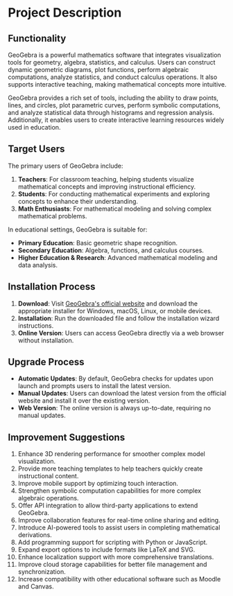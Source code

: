# Project Description

## Functionality

GeoGebra is a powerful mathematics software that integrates visualization tools for geometry, algebra, statistics, and calculus. Users can construct dynamic geometric diagrams, plot functions, perform algebraic computations, analyze statistics, and conduct calculus operations. It also supports interactive teaching, making mathematical concepts more intuitive.

GeoGebra provides a rich set of tools, including the ability to draw points, lines, and circles, plot parametric curves, perform symbolic computations, and analyze statistical data through histograms and regression analysis. Additionally, it enables users to create interactive learning resources widely used in education.

## Target Users

The primary users of GeoGebra include:

1. **Teachers**: For classroom teaching, helping students visualize mathematical concepts and improving instructional efficiency.
2. **Students**: For conducting mathematical experiments and exploring concepts to enhance their understanding.
3. **Math Enthusiasts**: For mathematical modeling and solving complex mathematical problems.

In educational settings, GeoGebra is suitable for:

- **Primary Education**: Basic geometric shape recognition.
- **Secondary Education**: Algebra, functions, and calculus courses.
- **Higher Education & Research**: Advanced mathematical modeling and data analysis.

## Installation Process

1. **Download**: Visit [GeoGebra's official website](https://www.geogebra.org/) and download the appropriate installer for Windows, macOS, Linux, or mobile devices.
2. **Installation**: Run the downloaded file and follow the installation wizard instructions.
3. **Online Version**: Users can access GeoGebra directly via a web browser without installation.

## Upgrade Process

- **Automatic Updates**: By default, GeoGebra checks for updates upon launch and prompts users to install the latest version.
- **Manual Updates**: Users can download the latest version from the official website and install it over the existing version.
- **Web Version**: The online version is always up-to-date, requiring no manual updates.

## Improvement Suggestions

1. Enhance 3D rendering performance for smoother complex model visualization.
2. Provide more teaching templates to help teachers quickly create instructional content.
3. Improve mobile support by optimizing touch interaction.
4. Strengthen symbolic computation capabilities for more complex algebraic operations.
5. Offer API integration to allow third-party applications to extend GeoGebra.
6. Improve collaboration features for real-time online sharing and editing.
7. Introduce AI-powered tools to assist users in completing mathematical derivations.
8. Add programming support for scripting with Python or JavaScript.
9. Expand export options to include formats like LaTeX and SVG.
10. Enhance localization support with more comprehensive translations.
11. Improve cloud storage capabilities for better file management and synchronization.
12. Increase compatibility with other educational software such as Moodle and Canvas.
